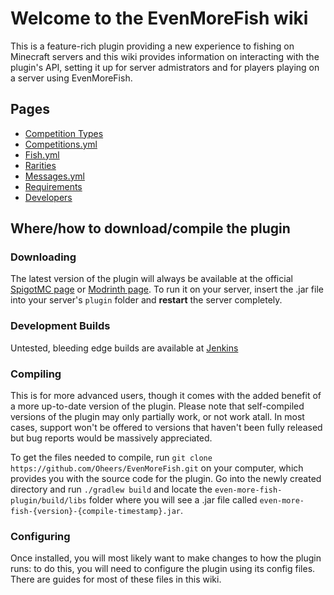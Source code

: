 # Welcome to the EvenMoreFish wiki

This is a feature-rich plugin providing a new experience to fishing on Minecraft servers and this wiki provides information on interacting with the plugin's API, setting it up for server admistrators and for players playing on a server using EvenMoreFish.

## Pages

* [Competition Types](https://github.com/Oheers/EvenMoreFish/wiki/Competition-Types)
* [Competitions.yml](https://github.com/Oheers/EvenMoreFish/wiki/competitions.yml)
* [Fish.yml](https://github.com/Oheers/EvenMoreFish/wiki/Fish.yml)
* [Rarities](https://github.com/Oheers/EvenMoreFish/wiki/Rarities.yml)
* [Messages.yml](https://github.com/Oheers/EvenMoreFish/wiki/Messages.yml)
* [Requirements](https://github.com/Oheers/EvenMoreFish/wiki/Requirements)
* [Developers](https://github.com/Oheers/EvenMoreFish/wiki/Developers)

## Where/how to download/compile the plugin

### Downloading

The latest version of the plugin will always be available at the official [SpigotMC page](https://www.spigotmc.org/resources/evenmorefish-%E2%96%AA-extensive-fishing-plugin-%E2%96%AA.91310/updates) or [Modrinth page](https://modrinth.com/plugin/evenmorefish). To run it on your server, insert the .jar file into your server's `plugin` folder and **restart** the server completely.

### Development Builds
Untested, bleeding edge builds are available at [Jenkins](https://ci.codemc.io/job/Oheers/job/EvenMoreFish/)

### Compiling

This is for more advanced users, though it comes with the added benefit of a more up-to-date version of the plugin. Please note that self-compiled versions of the plugin may only partially work, or not work atall. In most cases, support won't be offered to versions that haven't been fully released but bug reports would be massively appreciated.

To get the files needed to compile, run `git clone https://github.com/Oheers/EvenMoreFish.git` on your computer, which provides you with the source code for the plugin. Go into the newly created directory and run `./gradlew build` and locate the `even-more-fish-plugin/build/libs` folder where you will see a .jar file called `even-more-fish-{version}-{compile-timestamp}.jar`.

### Configuring
Once installed, you will most likely want to make changes to how the plugin runs: to do this, you will need to configure the plugin using its config files. There are guides for most of these files in this wiki.